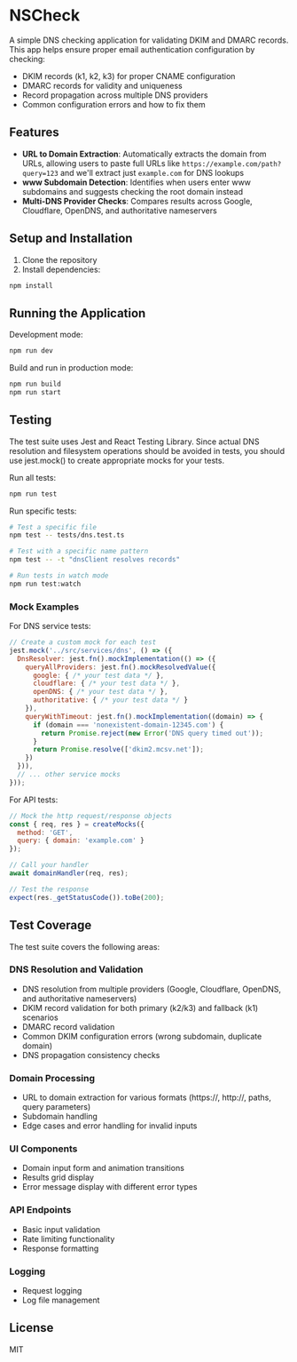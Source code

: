 # NSCheck

A simple DNS checking application for validating DKIM and DMARC records. This app helps ensure proper email authentication configuration by checking:

- DKIM records (k1, k2, k3) for proper CNAME configuration
- DMARC records for validity and uniqueness
- Record propagation across multiple DNS providers
- Common configuration errors and how to fix them

## Features

- **URL to Domain Extraction**: Automatically extracts the domain from URLs, allowing users to paste full URLs like `https://example.com/path?query=123` and we'll extract just `example.com` for DNS lookups
- **www Subdomain Detection**: Identifies when users enter www subdomains and suggests checking the root domain instead
- **Multi-DNS Provider Checks**: Compares results across Google, Cloudflare, OpenDNS, and authoritative nameservers

## Setup and Installation

1. Clone the repository
2. Install dependencies:
```bash
npm install
```

## Running the Application

Development mode:
```bash
npm run dev
```

Build and run in production mode:
```bash
npm run build
npm run start
```

## Testing

The test suite uses Jest and React Testing Library. Since actual DNS resolution and filesystem operations should be avoided in tests, you should use jest.mock() to create appropriate mocks for your tests.


Run all tests:
```bash
npm run test
```

Run specific tests:
```bash
# Test a specific file
npm test -- tests/dns.test.ts

# Test with a specific name pattern
npm test -- -t "dnsClient resolves records"

# Run tests in watch mode
npm run test:watch
```

### Mock Examples

For DNS service tests:
```javascript
// Create a custom mock for each test
jest.mock('../src/services/dns', () => ({
  DnsResolver: jest.fn().mockImplementation(() => ({
    queryAllProviders: jest.fn().mockResolvedValue({
      google: { /* your test data */ },
      cloudflare: { /* your test data */ },
      openDNS: { /* your test data */ },
      authoritative: { /* your test data */ }
    }),
    queryWithTimeout: jest.fn().mockImplementation((domain) => {
      if (domain === 'nonexistent-domain-12345.com') {
        return Promise.reject(new Error('DNS query timed out'));
      }
      return Promise.resolve(['dkim2.mcsv.net']);
    })
  })),
  // ... other service mocks
}));
```

For API tests:
```javascript
// Mock the http request/response objects
const { req, res } = createMocks({
  method: 'GET',
  query: { domain: 'example.com' }
});

// Call your handler
await domainHandler(req, res);

// Test the response
expect(res._getStatusCode()).toBe(200);
```

## Test Coverage

The test suite covers the following areas:

### DNS Resolution and Validation
- DNS resolution from multiple providers (Google, Cloudflare, OpenDNS, and authoritative nameservers)
- DKIM record validation for both primary (k2/k3) and fallback (k1) scenarios
- DMARC record validation
- Common DKIM configuration errors (wrong subdomain, duplicate domain)
- DNS propagation consistency checks

### Domain Processing
- URL to domain extraction for various formats (https://, http://, paths, query parameters)
- Subdomain handling
- Edge cases and error handling for invalid inputs

### UI Components
- Domain input form and animation transitions
- Results grid display
- Error message display with different error types

### API Endpoints
- Basic input validation
- Rate limiting functionality
- Response formatting

### Logging
- Request logging
- Log file management

## License

MIT
